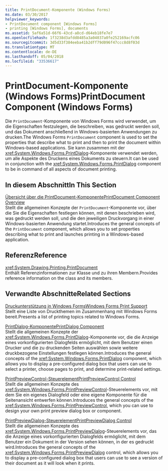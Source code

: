 ```yaml
---
title: PrintDocument-Komponente (Windows Forms)
ms.date: 03/30/2017
helpviewer_keywords:
- PrintDocument component [Windows Forms]
- printing [Windows Forms], documents
ms.assetid: 5af6a51d-66f6-43cd-a8cd-d64eb18fe7e7
ms.openlocfilehash: 1f3238d3afdd8485a3a04037a0fe252169acfc06
ms.sourcegitcommit: 3d5d33f384eeba41b2dff79d096f47ccc8d8f03d
ms.translationtype: MT
ms.contentlocale: de-DE
ms.lasthandoff: 05/04/2018
ms.locfileid: "33536617"
---
```

# <a name="printdocument-component-windows-forms"></a><span data-ttu-id="a9485-102">PrintDocument-Komponente (Windows Forms)</span><span class="sxs-lookup"><span data-stu-id="a9485-102">PrintDocument Component (Windows Forms)</span></span>
<span data-ttu-id="a9485-103">Die `PrintDocument`-Komponente von Windows Forms wird verwendet, um die Eigenschaften festzulegen, die beschreiben, was gedruckt werden soll, und das Dokument anschließend in Windows-basierten Anwendungen zu drucken.</span><span class="sxs-lookup"><span data-stu-id="a9485-103">The Windows Forms `PrintDocument` component is used to set the properties that describe what to print and then to print the document within Windows-based applications.</span></span> <span data-ttu-id="a9485-104">Sie kann zusammen mit der <xref:System.Windows.Forms.PrintDialog>-Komponente verwendet werden, um alle Aspekte des Druckens eines Dokuments zu steuern.</span><span class="sxs-lookup"><span data-stu-id="a9485-104">It can be used in conjunction with the <xref:System.Windows.Forms.PrintDialog> component to be in command of all aspects of document printing.</span></span>  
  
## <a name="in-this-section"></a><span data-ttu-id="a9485-105">In diesem Abschnitt</span><span class="sxs-lookup"><span data-stu-id="a9485-105">In This Section</span></span>  
 [<span data-ttu-id="a9485-106">Übersicht über die PrintDocument-Komponente</span><span class="sxs-lookup"><span data-stu-id="a9485-106">PrintDocument Component Overview</span></span>](../../../../docs/framework/winforms/controls/printdocument-component-overview-windows-forms.md)  
 <span data-ttu-id="a9485-107">Stellt die allgemeinen Konzepte der `PrintDocument`-Komponente vor, über die Sie die Eigenschaften festlegen können, mit denen beschrieben wird, was gedruckt werden soll, und die den jeweiligen Druckvorgang in einer Windows-basierten Anwendung startet.</span><span class="sxs-lookup"><span data-stu-id="a9485-107">Introduces the general concepts of the `PrintDocument` component, which allows you to set properties describing what to print and launches printing in a Windows-based application.</span></span>  
  
## <a name="reference"></a><span data-ttu-id="a9485-108">Referenz</span><span class="sxs-lookup"><span data-stu-id="a9485-108">Reference</span></span>  
 <xref:System.Drawing.Printing.PrintDocument>  
 <span data-ttu-id="a9485-109">Enthält Referenzinformationen zur Klasse und zu ihren Membern.</span><span class="sxs-lookup"><span data-stu-id="a9485-109">Provides reference information on the class and its members.</span></span>  
  
## <a name="related-sections"></a><span data-ttu-id="a9485-110">Verwandte Abschnitte</span><span class="sxs-lookup"><span data-stu-id="a9485-110">Related Sections</span></span>  
 [<span data-ttu-id="a9485-111">Druckunterstützung in Windows Forms</span><span class="sxs-lookup"><span data-stu-id="a9485-111">Windows Forms Print Support</span></span>](../../../../docs/framework/winforms/advanced/windows-forms-print-support.md)  
 <span data-ttu-id="a9485-112">Stellt eine Liste von Druckthemen im Zusammenhang mit Windows Forms bereit.</span><span class="sxs-lookup"><span data-stu-id="a9485-112">Presents a list of printing topics related to Windows Forms.</span></span>  
  
 [<span data-ttu-id="a9485-113">PrintDialog-Komponente</span><span class="sxs-lookup"><span data-stu-id="a9485-113">PrintDialog Component</span></span>](../../../../docs/framework/winforms/controls/printdialog-component-windows-forms.md)  
 <span data-ttu-id="a9485-114">Stellt die allgemeinen Konzepte der <xref:System.Windows.Forms.PrintDialog>-Komponente vor, die die Anzeige eines vorkonfigurierten Dialogfelds ermöglicht, mit dem Benutzer einen Drucker und die zu druckenden Seiten auswählen sowie weitere druckbezogene Einstellungen festlegen können.</span><span class="sxs-lookup"><span data-stu-id="a9485-114">Introduces the general concepts of the <xref:System.Windows.Forms.PrintDialog> component, which allows you to display a pre-configured dialog box that users can use to select a printer, choose pages to print, and determine print-related settings.</span></span>  
  
 [<span data-ttu-id="a9485-115">PrintPreviewControl-Steuerelement</span><span class="sxs-lookup"><span data-stu-id="a9485-115">PrintPreviewControl Control</span></span>](../../../../docs/framework/winforms/controls/printpreviewcontrol-control-windows-forms.md)  
 <span data-ttu-id="a9485-116">Stellt die allgemeinen Konzepte des <xref:System.Windows.Forms.PrintPreviewControl>-Steuerelements vor, mit dem Sie ein eigenes Dialogfeld oder eine eigene Komponente für die Seitenansicht entwerfen können.</span><span class="sxs-lookup"><span data-stu-id="a9485-116">Introduces the general concepts of the <xref:System.Windows.Forms.PrintPreviewControl>, which you can use to design your own print preview dialog box or component.</span></span>  
  
 [<span data-ttu-id="a9485-117">PrintPreviewDialog-Steuerelement</span><span class="sxs-lookup"><span data-stu-id="a9485-117">PrintPreviewDialog Control</span></span>](../../../../docs/framework/winforms/controls/printpreviewdialog-control-windows-forms.md)  
 <span data-ttu-id="a9485-118">Stellt die allgemeinen Konzepte des <xref:System.Windows.Forms.PrintPreviewDialog>-Steuerelements vor, das die Anzeige eines vorkonfigurierten Dialogfelds ermöglicht, mit dem Benutzer ein Dokument in der Version sehen können, in der es gedruckt wird.</span><span class="sxs-lookup"><span data-stu-id="a9485-118">Introduces the general concepts of the <xref:System.Windows.Forms.PrintPreviewDialog> control, which allows you to display a pre-configured dialog box that users can use to see a version of their document as it will look when it prints.</span></span>
